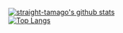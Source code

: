 [![straight-tamago's github stats](https://github-readme-stats.vercel.app/api?username=straight-tamago&show_icons=true&hide=contribs,prs,issues&theme=dark)](https://github.com/straight-tamago/github-readme-stats)
<br>
[![Top Langs](https://github-readme-stats.vercel.app/api/top-langs/?username=straight-tamago&hide_progress=true&theme=dark)](https://github.com/anuraghazra/github-readme-stats)
